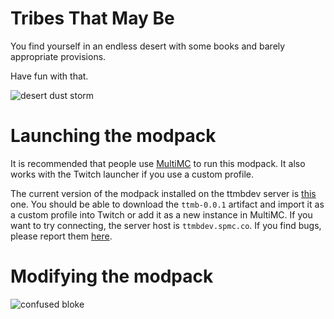 # Tribes That May Be

You find yourself in an endless desert with some books and barely appropriate provisions.

Have fun with that.

![desert dust storm](https://github.com/tribesthatmaybe/modpack/blob/mainline/images/ttmb_dust.jpg)

# Launching the modpack

It is recommended that people use [MultiMC](https://multimc.org/) to run this modpack. It also works with the Twitch launcher if you use a custom profile.

The current version of the modpack installed on the ttmbdev server is [this](https://github.com/tribesthatmaybe/modpack/actions/runs/150147934) one. You should be able to download the `ttmb-0.0.1` artifact and import it as a custom profile into Twitch or add it as a new instance in MultiMC. If you want to try connecting, the server host is `ttmbdev.spmc.co`. If you find bugs, please report them [here](https://github.com/tribesthatmaybe/modpack/issues).

# Modifying the modpack

![confused bloke](https://i.imgur.com/aSqWoNb.png)
